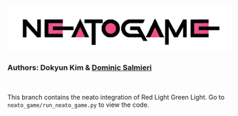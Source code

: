 <p align="center">
  <img src="img/project-logo.png" />
</p>

### Authors: Dokyun Kim & [Dominic Salmieri](https://github.com/joloujo)
<br>

This branch contains the neato integration of Red Light Green Light. Go to `neato_game/run_neato_game.py` to view the code.